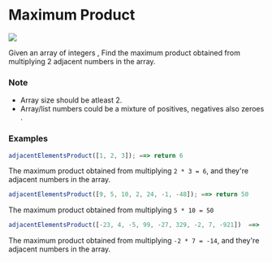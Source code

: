 # Maximum Product

![](https://img.shields.io/badge/Difficulty-7kyu-9cf?logo=codewars)

Given an array of integers , Find the maximum product obtained from multiplying 2 adjacent numbers in the array.

### Note

- Array size should be atleast 2.
- Array/list numbers could be a mixture of positives, negatives also zeroes .

### Examples

```js
adjacentElementsProduct([1, 2, 3]); ==> return 6
```

The maximum product obtained from multiplying `2 * 3 = 6`, and they're adjacent numbers in the array.

```js
adjacentElementsProduct([9, 5, 10, 2, 24, -1, -48]); ==> return 50
```

The maximum product obtained from multiplying `5 * 10 = 50`

```js
adjacentElementsProduct([-23, 4, -5, 99, -27, 329, -2, 7, -921])  ==>  return -14
```

The maximum product obtained from multiplying `-2 * 7 = -14`, and they're adjacent numbers in the array.
